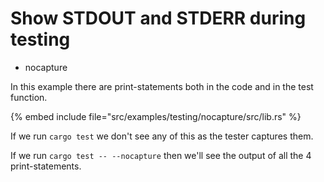 # Show STDOUT and STDERR during testing

* nocapture

In this example there are print-statements both in the code and in the test function.

{% embed include file="src/examples/testing/nocapture/src/lib.rs" %}

If we run `cargo test` we don't see any of this as the tester captures them.

If we run `cargo test -- --nocapture` then we'll see the output of all the 4 print-statements.


